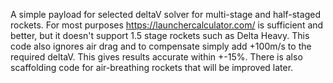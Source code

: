 A simple payload for selected deltaV solver for multi-stage and half-staged rockets. For most purposes https://launchercalculator.com/ is sufficient and better, but it doesn't support 1.5 stage rockets such as Delta Heavy. This code also ignores air drag and to compensate simply add +100m/s to the required deltaV. This gives results accurate within +-15%. There is also scaffolding code for air-breathing rockets that will be improved later.
